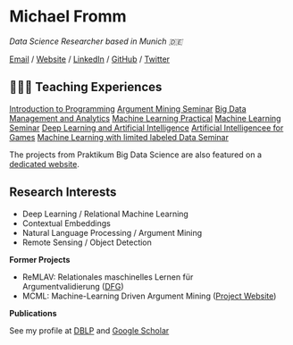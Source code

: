 # Michael Fromm

_Data Science Researcher based in Munich 🇩🇪_ <br>

[Email](mailto:fromm@dbs.ifi.lmu.de) / [Website](https://fromm-m.github.io/fromm/) / [LinkedIn](https://www.linkedin.com/in/michael-fromm-a2069772/) / [GitHub]([https://github.com/carolstran](https://github.com/fromm-m)/) / [Twitter](https://twitter.com/carolstran/)

## 👩🏼‍💻 Teaching Experiences
[Introduction to Programming](http://www.dbs.ifi.lmu.de/cms/studium_lehre/lehre_bachelor/eip1819/index.html)
[Argument Mining Seminar](https://www.dbs.ifi.lmu.de/cms/studium_lehre/lehre_bachelor/bscseminar22/index.html)
[Big Data Management and Analytics](https://www.dbs.ifi.lmu.de/cms/studium_lehre/lehre_master/bigdata2122/index.html)
[Machine Learning Practical](https://www.dbs.ifi.lmu.de/cms/studium_lehre/lehre_master/pbds21/index.html)
[Machine Learning Seminar](http://www.dbs.ifi.lmu.de/cms/studium_lehre/lehre_master/semrecent19/index.html)
[Deep Learning and Artificial Intelligence](https://www.dbs.ifi.lmu.de/cms/studium_lehre/lehre_master/deep2021/index.html)
[Artificial Intelligencee for Games](https://www.dbs.ifi.lmu.de/cms/studium_lehre/lehre_master/art21/index.html)
[Machine Learning with limited labeled Data Seminar](https://www.dbs.ifi.lmu.de/cms/studium_lehre/lehre_master/semrecent2223/index.html)

<div>The&nbsp;projects from Praktikum Big Data Science are also featured on a <a href="https://innolab.ifi.lmu.de/">dedicated website</a>.</div>
<h2><strong>Research Interests&nbsp;</strong></h2>
<ul>
<li>Deep Learning /&nbsp;Relational Machine Learning</li>
<li>Contextual Embeddings</li>
<li>Natural Language Processing / Argument Mining</li>
<li>Remote Sensing / Object Detection</li>
</ul>
<p><strong>Former Projects</strong></p>
<ul>
<li>ReMLAV: Relationales maschinelles Lernen f&uuml;r Argumentvalidierung&nbsp;(<a href="http://www.dfg.de/foerderung/info_wissenschaft/2016/info_wissenschaft_16_38/index.html" title="DFG">DFG</a>)</li>
<li>MCML: Machine-Learning Driven Argument Mining (<a href="https://mcml.ai/">Project Website</a>)</li>
</ul>
<p><strong>Publications</strong></p>
<p>See my profile at <a href="https://dblp.uni-trier.de/pers/hd/f/Fromm:Michael">DBLP</a>&nbsp;and&nbsp;<a href="https://scholar.google.de/citations?hl=de&amp;user=NL5yVhYAAAAJ">Google Scholar</a></p>
            <div class="g-clear"></div>
        </div>
